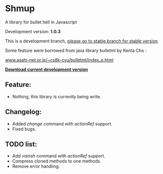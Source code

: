 # Shmup
A library for bullet hell in Javascript

Development version: **1.0.3**

This is a development branch, [please go to stable branch for stable version](https://github.com/Trung0246/Shmup/tree/stable).

Some feature were borrowed from java library bulletml by Kenta Cho :

www.asahi-net.or.jp/~cs8k-cyu/bulletml/index_e.html

[**Download current development version**](https://cdn.rawgit.com/Trung0246/Shmup/e9230391ff32d2c1662b7c32ee20f9b417063b10/Shmup.js)

## Feature:
* Nothing, this library is currently being write.

## Changelog:
* Added *change* command with *actionRef* support.
* Fixed bugs.

## TODO list:
* Add *vanish* command with *actionRef* support.
* Compress cloned methods to one methods.
* Remove error handling.
